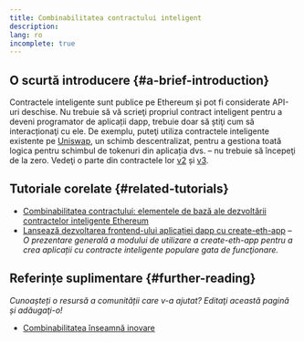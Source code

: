 ```yaml
---
title: Combinabilitatea contractului inteligent
description:
lang: ro
incomplete: true
---
```


## O scurtă introducere {#a-brief-introduction}

Contractele inteligente sunt publice pe Ethereum și pot fi considerate API-uri deschise. Nu trebuie să vă scrieţi propriul contract inteligent pentru a deveni programator de aplicații dapp, trebuie doar să știţi cum să interacționaţi cu ele. De exemplu, puteţi utiliza contractele inteligente existente pe [Uniswap](https://uniswap.exchange/swap), un schimb descentralizat, pentru a gestiona toată logica pentru schimbul de tokenuri din aplicația dvs. – nu trebuie să începeţi de la zero. Vedeţi o parte din contractele lor [v2](https://github.com/Uniswap/uniswap-v2-core/tree/master/contracts) și [v3](https://github.com/Uniswap/uniswap-v3-core/tree/main/contracts).

## Tutoriale corelate {#related-tutorials}

- [Combinabilitatea contractului: elementele de bază ale dezvoltării contractelor inteligente Ethereum](https://blog.decentlabs.io/contract-composability-the-building-blocks-of-ethereum-smart-contract-development/)
- [Lansează dezvoltarea frontend-ului aplicației dapp cu create-eth-app](/developers/tutorials/kickstart-your-dapp-frontend-development-wth-create-eth-app/) _– O prezentare generală a modului de utilizare a create-eth-app pentru a crea aplicații cu contracte inteligente populare gata de funcţionare._

## Referințe suplimentare {#further-reading}

_Cunoașteți o resursă a comunității care v-a ajutat? Editaţi această pagină și adăugaţi-o!_

- [Combinabilitatea înseamnă inovare](https://future.a16z.com/how-composability-unlocks-crypto-and-everything-else/)
